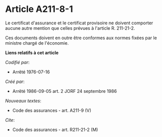 # Article A211-8-1

Le certificat d'assurance et le certificat provisoire ne doivent comporter aucune autre mention que celles prévues à
l'article R. 211-21-2.

Ces documents doivent en outre être conformes aux normes fixées par le ministre chargé de l'économie.

**Liens relatifs à cet article**

_Codifié par_:

  - Arrêté 1976-07-16

_Créé par_:

  - Arrêté 1986-09-05 art. 2 JORF 24 septembre 1986

_Nouveaux textes_:

  - Code des assurances - art. A211-9 (V)

_Cite_:

  - Code des assurances - art. R211-21-2 (M)
